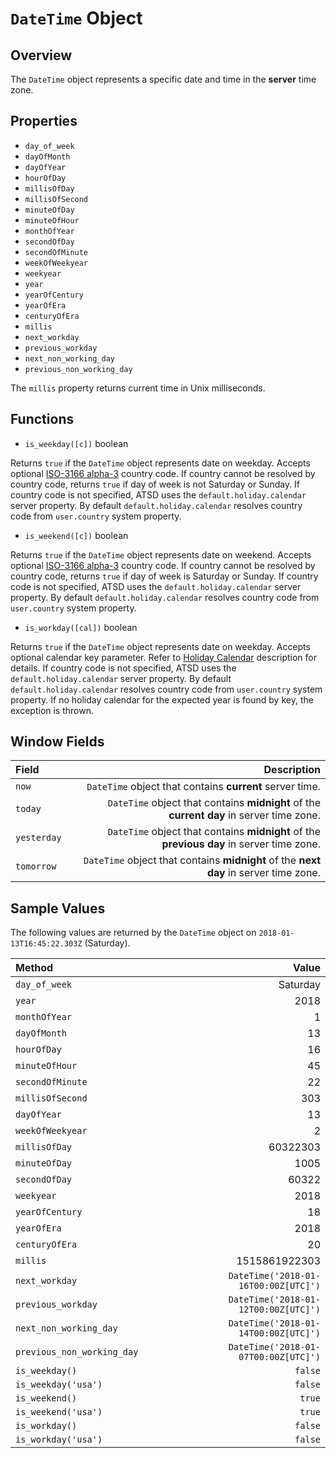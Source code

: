 # `DateTime` Object

## Overview

The `DateTime` object represents a specific date and time in the **server** time zone.

## Properties

* `day_of_week`
* `dayOfMonth`
* `dayOfYear`
* `hourOfDay`
* `millisOfDay`
* `millisOfSecond`
* `minuteOfDay`
* `minuteOfHour`
* `monthOfYear`
* `secondOfDay`
* `secondOfMinute`
* `weekOfWeekyear`
* `weekyear`
* `year`
* `yearOfCentury`
* `yearOfEra`
* `centuryOfEra`
* `millis`
* `next_workday`
* `previous_workday`
* `next_non_working_day`
* `previous_non_working_day`

The `millis` property returns current time in Unix milliseconds.

## Functions

* `is_weekday([c])` boolean

Returns `true` if the `DateTime` object represents date on weekday.
Accepts optional [ISO-3166 alpha-3](https://en.wikipedia.org/wiki/ISO_3166-1_alpha-3) country code.
If country cannot be resolved by country code, returns `true` if day of week is not Saturday or Sunday.
If country code is not specified, ATSD uses the `default.holiday.calendar` server property.
By default `default.holiday.calendar` resolves country code from `user.country` system property.

* `is_weekend([c])` boolean

Returns `true` if the `DateTime` object represents date on weekend.
Accepts optional [ISO-3166 alpha-3](https://en.wikipedia.org/wiki/ISO_3166-1_alpha-3) country code.
If country cannot be resolved by country code, returns `true` if day of week is Saturday or Sunday.
If country code is not specified, ATSD uses the `default.holiday.calendar` server property.
By default `default.holiday.calendar` resolves country code from `user.country` system property.

* `is_workday([cal])` boolean

Returns `true` if the `DateTime` object represents date on weekday.
Accepts optional calendar key parameter. Refer to [Holiday Calendar](holiday-calendar.md) description for details.
If country code is not specified, ATSD uses the `default.holiday.calendar` server property.
By default `default.holiday.calendar` resolves country code from `user.country` system property.
If no holiday calendar for the expected year is found by key, the exception is thrown.

## Window Fields

|**Field**| **Description** |
|:---|---:|
| `now` | `DateTime` object that contains **current** server time. |
| `today` | `DateTime` object that contains **midnight** of the **current day** in server time zone. |
| `yesterday` | `DateTime` object that contains **midnight** of the **previous day** in server time zone. |
| `tomorrow` | `DateTime` object that contains **midnight** of the **next day** in server time zone. |

## Sample Values

The following values are returned by the `DateTime` object on `2018-01-13T16:45:22.303Z` (Saturday).

|**Method**| **Value** |
|:---|---:|
|`day_of_week`|Saturday|
|`year`|2018|
|`monthOfYear`|1|
|`dayOfMonth`|13|
|`hourOfDay`|16|
|`minuteOfHour`|45|
|`secondOfMinute`|22|
|`millisOfSecond`|303|
|`dayOfYear`|13|
|`weekOfWeekyear`|2|
|`millisOfDay`|60322303|
|`minuteOfDay`|1005|
|`secondOfDay`|60322|
|`weekyear`|2018|
|`yearOfCentury`|18|
|`yearOfEra`|2018|
|`centuryOfEra`|20|
|`millis`|1515861922303|
|`next_workday`|`DateTime('2018-01-16T00:00Z[UTC]')`|
|`previous_workday`|`DateTime('2018-01-12T00:00Z[UTC]')`|
|`next_non_working_day`|`DateTime('2018-01-14T00:00Z[UTC]')`|
|`previous_non_working_day`|`DateTime('2018-01-07T00:00Z[UTC]')`|
|`is_weekday()`|`false`|
|`is_weekday('usa')`|`false`|
|`is_weekend()`|`true`|
|`is_weekend('usa')`|`true`|
|`is_workday()`|`false`|
|`is_workday('usa')`|`false`|
